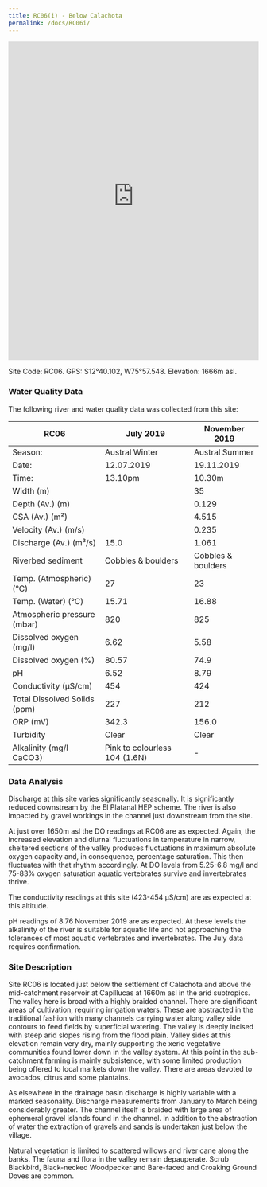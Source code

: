 ```yaml
---
title: RC06(i) - Below Calachota
permalink: /docs/RC06i/
---
```


<iframe width="100%" height="640" allowfullscreen style="border-style:none;" src="https://cavep-undc-hosting.netlify.com/sites/RC06i/app-files/"></iframe>


Site Code: RC06.  GPS: S12°40.102, W75°57.548. Elevation:
1666m asl.

### Water Quality Data

The following river and water quality data was collected from this site:

| RC06                         | July 2019                     | November 2019            |
|------------------------------|-------------------------------|--------------------------|
| Season:                      | Austral Winter                | Austral Summer           |
| Date:                        | 12.07.2019                    | 19.11.2019               |
| Time:                        | 13.10pm                       | 10.30m                   |
| Width (m)                    |                               | 35                       |
| Depth (Av.) (m)              |                               | 0.129                    |
| CSA (Av.) (m²)               |                               | 4.515                    |
| Velocity (Av.) (m/s)         |                               | 0.235                    |
| Discharge (Av.) (m³/s)       | 15.0                          | 1.061                    |
| Riverbed sediment            | Cobbles & boulders            | Cobbles & boulders       |
| Temp. (Atmospheric) (°C)     | 27                            | 23                       |
| Temp. (Water) (°C)           | 15.71                         | 16.88                    |
| Atmospheric pressure (mbar)  | 820                           | 825                      |
| Dissolved oxygen (mg/l)      | 6.62                          | 5.58                     |
| Dissolved oxygen (%)         | 80.57                         | 74.9                     |
| pH                           | 6.52                          | 8.79                     |
| Conductivity (µS/cm)         | 454                           | 424                      |
| Total Dissolved Solids (ppm) | 227                           | 212                      |
| ORP (mV)                     | 342.3                         | 156.0                    |
| Turbidity                    | Clear                         | Clear                    |
| Alkalinity (mg/l CaCO3)      | Pink to colourless 104 (1.6N) |  -                       |

### Data Analysis
Discharge at this site varies significantly seasonally. It is significantly reduced downstream by the El Platanal HEP scheme. The river is also impacted by gravel workings in the channel just downstream from the site.

At just over 1650m asl the DO readings at RC06 are as expected. Again, the increased elevation and diurnal fluctuations in temperature in narrow, sheltered sections of the valley produces fluctuations in maximum absolute oxygen capacity and, in consequence, percentage saturation. This then fluctuates with that rhythm accordingly. At DO levels from 5.25-6.8 mg/l and 75-83% oxygen saturation aquatic vertebrates survive and invertebrates thrive.

The conductivity readings at this site (423-454 µS/cm) are as expected at this altitude.

pH readings of 8.76 November 2019 are as expected. At these levels the alkalinity of the river is suitable for aquatic life and not approaching the tolerances of most aquatic vertebrates and invertebrates. The July data requires confirmation. 

### Site Description
Site RC06 is located just below the settlement of Calachota and above the mid-catchment reservoir at Capillucas at 1660m asl in the arid subtropics. The valley here is broad with a highly braided channel. There are significant areas of cultivation, requiring irrigation waters. These are abstracted in the traditional fashion with many channels carrying water along valley side contours to feed fields by superficial watering. The valley is deeply incised with steep arid slopes rising from the flood plain. Valley sides at this elevation remain very dry, mainly supporting the xeric vegetative communities found lower down in the valley system. At this point in the sub-catchment farming is mainly subsistence, with some limited production being offered to local markets down the valley. There are areas devoted to avocados, citrus and some plantains. 

As elsewhere in the drainage basin discharge is highly variable with a marked seasonality. Discharge measurements from January to March being considerably greater. The channel itself is braided with large area of ephemeral gravel islands found in the channel. In addition to the abstraction of water the extraction of gravels and sands is undertaken just below the village. 

Natural vegetation is limited to scattered willows and river cane along the banks. The fauna and flora in the valley remain depauperate. Scrub Blackbird, Black-necked Woodpecker and Bare-faced and Croaking Ground Doves are common.
